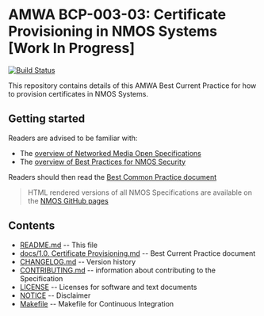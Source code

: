 # AMWA BCP-003-03: Certificate Provisioning in NMOS Systems \[Work In Progress\]

[![Build Status](https://travis-ci.com/AMWA-TV/nmos-certificate-provisioning.svg?branch=v1.0-dev)](https://travis-ci.com/AMWA-TV/nmos-certificate-provisioning)

This repository contains details of this AMWA Best Current Practice for how to provision certificates in NMOS Systems.

## Getting started

Readers are advised to be familiar with:

- The [overview of Networked Media Open Specifications](https://amwa-tv.github.io/nmos)
- The [overview of Best Practices for NMOS Security](https://amwa-tv.github.io/nmos-api-security)

Readers should then read the [Best Common Practice document](docs/1.0.%20Certificate%20Provisioning.md)

> HTML rendered versions of all NMOS Specifications are available on the [NMOS GitHub pages](https://amwa-tv.github.io/nmos)

## Contents

- [README.md](README.md) -- This file
- [docs/1.0. Certificate Provisioning.md](docs/1.0.%20Certificate%20Provisioning.md) -- Best Current Practice document
- [CHANGELOG.md](CHANGELOG.md) -- Version history
- [CONTRIBUTING.md](CONTRIBUTING.md) -- information about contributing to the Specification
- [LICENSE](LICENSE) -- Licenses for software and text documents
- [NOTICE](NOTICE) -- Disclaimer
- [Makefile](Makefile) -- Makefile for Continuous Integration
